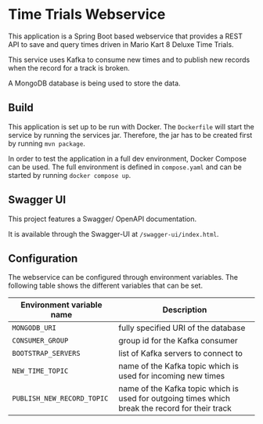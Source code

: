 # Time Trials Webservice

This application is a Spring Boot based webservice that provides a REST API to save and query times
driven in Mario Kart 8 Deluxe Time Trials.

This service uses Kafka to consume new times and to publish new records when the record for a track
is broken.

A MongoDB database is being used to store the data.

## Build

This application is set up to be run with Docker. The `Dockerfile` will start the service by running
the services jar. Therefore, the jar has to be created first by running `mvn package`.

In order to test the application in a full dev environment, Docker Compose can be used. The full
environment is defined in `compose.yaml` and can be started by running `docker compose up`.

## Swagger UI

This project features a Swagger/ OpenAPI documentation.

It is available through the Swagger-UI at `/swagger-ui/index.html`.

## Configuration

The webservice can be configured through environment variables. The following table shows the
different variables that can be set.

| Environment variable name  | Description                                                                                     | 
|----------------------------|-------------------------------------------------------------------------------------------------|
| `MONGODB_URI`              | fully specified URI of the database                                                             | 
| `CONSUMER_GROUP`           | group id for the Kafka consumer                                                                 |
| `BOOTSTRAP_SERVERS`        | list of Kafka servers to connect to                                                             |
| `NEW_TIME_TOPIC`           | name of the Kafka topic which is used for incoming new times                                    |
| `PUBLISH_NEW_RECORD_TOPIC` | name of the Kafka topic which is used for outgoing times which break the record for their track |


